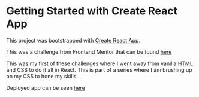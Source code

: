 # Getting Started with Create React App

This project was bootstrapped with [Create React App](https://github.com/facebook/create-react-app).

This was a challenge from Frontend Mentor that can be found [here](https://www.frontendmentor.io/challenges/four-card-feature-section-weK1eFYK)

This was my first of these challenges where I went away from vanilla HTML and CSS to do it all in React. This is part of a series where I am brushing up on my CSS to hone my skills.

Deployed app can be seen [here](https://dstriz09.github.io/four-card-feature/)
